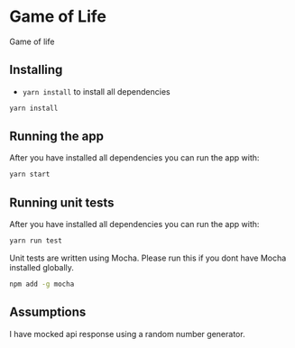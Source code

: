 # Game of Life

Game of life

## Installing

-   `yarn install` to install all dependencies

```sh
yarn install
```

## Running the app

After you have installed all dependencies you can run the app with:

```bash
yarn start
```

## Running unit tests

After you have installed all dependencies you can run the app with:

```bash
yarn run test
```

Unit tests are written using Mocha. Please run this if you dont have Mocha installed globally.

```sh
npm add -g mocha
```

## Assumptions

I have mocked api response using a random number generator.
